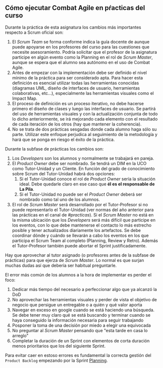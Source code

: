 ## Cómo ejecutar Combat Agile en pŕacticas del curso

Durante la práctica de esta asignatura los cambios más importantes respecto a Scrum oficial son:
1. El _Scrum Team_ se forma conforme indica la guía docente de aunque puede apoyarse en los profesores del curso para las cuestiones que necesite asesoramiento. Podría solicitar que el profesor de la asignatura participe en algún evento como la Planning en el rol de _Scrum Master_, aunque se espera que el alumno sea autónomo en el uso de Combat Agile.
1. Antes de empezar con la implementación debe ser definido el nivel mínimo de la práctica para ser considerado apta. Para hacer esta definición es esencial utilizar todas las herramientas conocidas (diagramas UML, diseño de interfaces de usuario, herramientas colaborativas, etc...), especialmente las herramientas visuales como el Impact Map.
1. El proceso de definición es un proceso iterativo, no debe hacerse primero el diseño de clases y luego las interfaces de usuario. Se partirá del uso de herramientas visuales y con la actualización conjunta de todo lo dicho anteriormente, se irá mejorando cada elemento con el resultado de cada iteración de los otros (hay que mantener la coherencia).
1. No se trata de dos prácticas sesgadas donde cada alumno haga sólo su parte. Utilizar este enfoque perjudica al seguimiento de la metodología y hará que se ponga en riesgo el éxito de la práctica.

Durante la subfase de prácticas los cambios son:
1. Los _Developers_ son los alumnos y normalmente se trabajará en pareja.
1. El _Product Owner_ debe ser nombrado. Se tendrá un DIM en la UCO como Tutor-Unidad y un Cliente. En función del grado de conocimiento sobre Scrum del Tutor-Unidad habrá dos opciones:
    1. Si el Tutor-Unidad conoce el rol de _Product Owner_ sería la situación ideal. Debe quedarle claro en ese caso que **él es el responsable de La Pila**.
    1. Si el Tutor-Unidad no puede ser el _Product Owner_ deberá ser nombrado como tal uno de los alumnos.
1. El rol de _Scrum Master_ será desarrollado por el Tutor-Profesor si no puede representarlo el Tutor-Unidad (ver normas del año anterior para las prácticas en el canal de _#practicas_). Si el _Scrum Master_ no está en la misma ubicación que los _Developers_ será más difícil que participe en los eventos, con lo que debe mantenerse el contacto lo más estrecho posible y tener actualizados diariamente los artefactos. Se debe coordinar dónde y cuándo se llevarán a cabo los eventos en los que participa el Scrum Team al completo (Planning, Review y Retro). Además el Tutor-Profesor también puede abortar el Sprint justificadamente.

Hay que aprovechar al tutor asignado (o profesores antes de la subfase de prácticas) para que ejerza de _Scrum Master_. Lo normal es que surjan muchas dudas así que debería ser habitual preguntarle.

El error más común de los alumnos a la hora de implementar es perder el foco:
1. Dedicar más tiempo del necesario a perfeccionar algo que ya alcanzó la DoD
1. No aprovechar las herramientas visuales y perder de vista el objetivo de negocio que persigue un entregable o a quién y qué valor aporta
1. Navegar en exceso en google cuando se está haciendo una búsqueda. Se debe tener muy claro qué se está buscando y terminar cuando se haya conseguido la información necesaria para seguir trabajando
1. Posponer la toma de una decisión por miedo a elegir una equivocada
1. No preguntar al _Scrum Master_ pensando que "esta tarde en casa lo arreglo"
1. Completar la duración de un Sprint con elementos de corta duración menos prioritarios que los del siguiente Sprint.

Para evitar caer en estoso errores es fundamental la correcta gestión del `Product Backlog` empezando por la Sprint [Planning](planning-en-ca).
